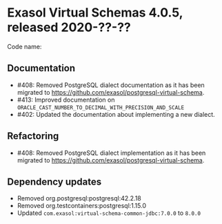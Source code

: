 # Exasol Virtual Schemas 4.0.5, released 2020-??-??

Code name: 

## Documentation

* #408: Removed PostgreSQL dialect documentation as it has been migrated to https://github.com/exasol/postgresql-virtual-schema.
* #413: Improved documentation on `ORACLE_CAST_NUMBER_TO_DECIMAL_WITH_PRECISION_AND_SCALE`
* #402: Updated the documentation about implementing a new dialect.

## Refactoring

* #408: Removed PostgreSQL dialect implementation as it has been migrated to https://github.com/exasol/postgresql-virtual-schema.

## Dependency updates

* Removed org.postgresql:postgresql:42.2.18
* Removed org.testcontainers:postgresql:1.15.0
* Updated `com.exasol:virtual-schema-common-jdbc:7.0.0` to `8.0.0`
